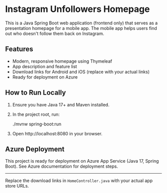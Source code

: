 # Instagram Unfollowers Homepage

This is a Java Spring Boot web application (frontend only) that serves as a presentation homepage for a mobile app. The mobile app helps users find out who doesn't follow them back on Instagram.

## Features
- Modern, responsive homepage using Thymeleaf
- App description and feature list
- Download links for Android and iOS (replace with your actual links)
- Ready for deployment on Azure

## How to Run Locally

1. Ensure you have Java 17+ and Maven installed.
2. In the project root, run:

    ./mvnw spring-boot:run

3. Open http://localhost:8080 in your browser.

## Azure Deployment
This project is ready for deployment on Azure App Service (Java 17, Spring Boot). See Azure documentation for deployment steps.

---

Replace the download links in `HomeController.java` with your actual app store URLs.
